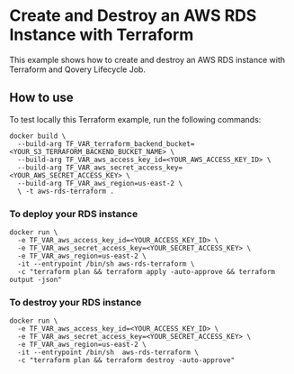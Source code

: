 # Create and Destroy an AWS RDS Instance with Terraform

This example shows how to create and destroy an AWS RDS instance with Terraform and Qovery Lifecycle Job.

## How to use

To test locally this Terraform example, run the following commands:

```shell
docker build \
  --build-arg TF_VAR_terraform_backend_bucket=<YOUR_S3_TERRAFORM_BACKEND_BUCKET_NAME> \
  --build-arg TF_VAR_aws_access_key_id=<YOUR_AWS_ACCESS_KEY_ID> \ 
  --build-arg TF_VAR_aws_secret_access_key=<YOUR_AWS_SECRET_ACCESS_KEY> \
  --build-arg TF_VAR_aws_region=us-east-2 \
  \ -t aws-rds-terraform .
```

### To deploy your RDS instance

```shell
docker run \
  -e TF_VAR_aws_access_key_id=<YOUR_ACCESS_KEY_ID> \
  -e TF_VAR_aws_secret_access_key=<YOUR_SECRET_ACCESS_KEY> \
  -e TF_VAR_aws_region=us-east-2 \
  -it --entrypoint /bin/sh aws-rds-terraform \
  -c "terraform plan && terraform apply -auto-approve && terraform output -json"
```

### To destroy your RDS instance

```shell
docker run \
  -e TF_VAR_aws_access_key_id=<YOUR_ACCESS_KEY_ID> \
  -e TF_VAR_aws_secret_access_key=<YOUR_SECRET_ACCESS_KEY> \
  -e TF_VAR_aws_region=us-east-2 \
  -it --entrypoint /bin/sh  aws-rds-terraform \
  -c "terraform plan && terraform destroy -auto-approve"
```
